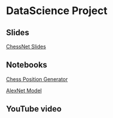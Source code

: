 # DataScience Project

## Slides
<a href="https://docs.google.com/presentation/d/1hl5KCCa28-Rmlr8B5fVudVKRnv-un285Xpizlp_P4-w/edit?usp=sharing">ChessNet Slides</a>

## Notebooks

<a href="https://colab.research.google.com/drive/1nspYV438terChZCCSM7VtMB8nBM76uA9?usp=sharing">Chess Position Generator</a>

<a href="https://colab.research.google.com/drive/1fFoAaniAFrarSV3PbCBW4bXAUc6YLMYb?usp=sharing">AlexNet Model</a>


## YouTube video
